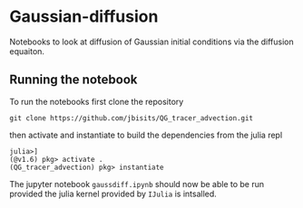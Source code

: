 # Gaussian-diffusion
Notebooks to look at diffusion of Gaussian initial conditions via the diffusion equaiton.

## Running the notebook
To run the notebooks first clone the repository 

```
git clone https://github.com/jbisits/QG_tracer_advection.git
```

then activate and instantiate to build the dependencies from the julia repl

```
julia>]
(@v1.6) pkg> activate .
(QG_tracer_advection) pkg> instantiate
```
The jupyter notebook `gaussdiff.ipynb` should now be able to be run provided the julia kernel provided by `IJulia` is intsalled.
